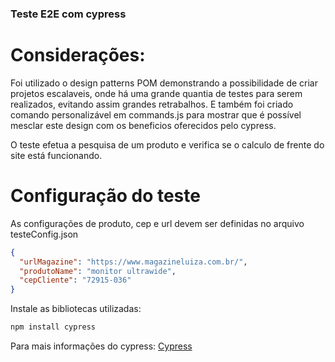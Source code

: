 ### Teste E2E com cypress

# Considerações:

Foi utilizado o design patterns POM demonstrando a possibilidade de criar projetos escalaveis, onde há uma grande quantia de testes para serem realizados, evitando assim grandes retrabalhos. E também foi criado comando personalizável em commands.js para mostrar que é possível mesclar este design com os beneficios oferecidos pelo cypress. 

O teste efetua a pesquisa de um produto e verifica se o calculo de frente do site está funcionando.

# Configuração do teste

As configurações de produto, cep e url devem ser definidas no arquivo testeConfig.json

```json
{
  "urlMagazine": "https://www.magazineluiza.com.br/",
  "produtoName": "monitor ultrawide",
  "cepCliente": "72915-036"
}
```

Instale as bibliotecas utilizadas:

```bash
npm install cypress
```

Para mais informações do cypress:
[Cypress](https://docs.cypress.io/guides/overview/why-cypress)
